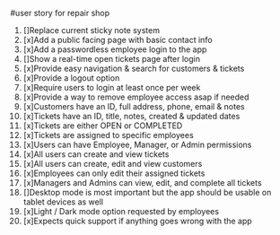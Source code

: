#user story for repair shop

1. []Replace current sticky note system
2. [x]Add a public facing page with basic contact info
3. [x]Add a passwordless employee login to the app
4. []Show a real-time open tickets page after login
5. [x]Provide easy navigation & search for customers & tickets
6. [x]Provide a logout option
7. [x]Require users to login at least once per week
8. [x]Provide a way to remove employee access asap if needed
9. [x]Customers have an ID, full address, phone, email & notes
10. [x]Tickets have an ID, title, notes, created & updated dates
11. [x]Tickets are either OPEN or COMPLETED
12. [x]Tickets are assigned to specific employees
13. [x]Users can have Employee, Manager, or Admin permissions
14. [x]All users can create and view tickets
15. [x]All users can create, edit and view customers
16. [x]Employees can only edit their assigned tickets
17. [x]Managers and Admins can view, edit, and complete all tickets
18. []Desktop mode is most important but the app should be usable on tablet devices as well
19. [x]Light / Dark mode option requested by employees
20. [x]Expects quick support if anything goes wrong with the app
